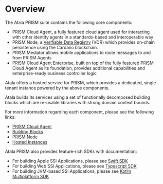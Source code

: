 # Overview

The Atala PRISM suite contains the following core components:

- PRISM Cloud Agent, a fully featured cloud agent used for interacting with other identity agents in a standards-based and interoperable way
- PRISM Node, a [Verifiable Data Registry](/docs/concepts/glossary#verifiable-data-registry) (VDR) which provides on-chain persistence using the Cardano blockchain.
- PRISM Mediator allows mobile applications to route messages to and from PRISM Agents
- PRISM Cloud Agent Enterprise, built on top of the fully featured PRISM Cloud Agent as its foundation, provides additional capabilities and enterprise-ready business controller logic

Atala offers a hosted service for PRISM, which provides a dedicated, single-tenant instance powered by the above components.

Atala builds its services using a set of functionally decomposed building blocks which are re-usable libraries with strong domain context bounds.

For more information regarding each component, please see the following links:
  - [PRISM Cloud Agent](prism-cloud-agent/overview)
  - [Building Blocks](prism-cloud-agent/building-blocks)
  - [PRISM Node](prism-node)
  - [Hosted Instances](infrastructure/hosted-instances)
  
Atala PRISM also provides feature-rich SDKs with documentation:
  - For building Apple SSI Applications, please see [Swift SDK](https://input-output-hk.github.io/atala-prism-wallet-sdk-swift/)
  - For building Web SSI Applications, please see [Typescript SDK](https://input-output-hk.github.io/atala-prism-wallet-sdk-ts/)
  - For building JVM-based SSI Applications, please see [Kotlin Multiplatform SDK](https://input-output-hk.github.io/atala-prism-wallet-sdk-kmm/)
